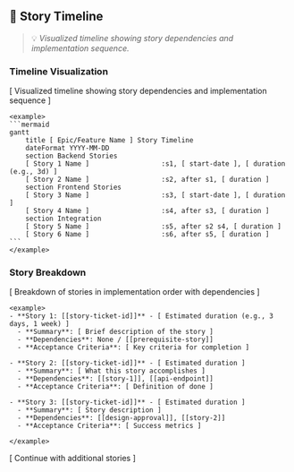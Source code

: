 ## 📅 Story Timeline
> 💡 *Visualized timeline showing story dependencies and implementation sequence.*

### Timeline Visualization

[ Visualized timeline showing story dependencies and implementation sequence ]

``````
<example>
```mermaid
gantt
    title [ Epic/Feature Name ] Story Timeline
    dateFormat YYYY-MM-DD
    section Backend Stories
    [ Story 1 Name ]                  :s1, [ start-date ], [ duration (e.g., 3d) ]
    [ Story 2 Name ]                  :s2, after s1, [ duration ]
    section Frontend Stories
    [ Story 3 Name ]                  :s3, [ start-date ], [ duration ]
    [ Story 4 Name ]                  :s4, after s3, [ duration ]
    section Integration
    [ Story 5 Name ]                  :s5, after s2 s4, [ duration ]
    [ Story 6 Name ]                  :s6, after s5, [ duration ]
```
</example>
``````

### Story Breakdown
[ Breakdown of stories in implementation order with dependencies ]

```
<example>
- **Story 1: [[story-ticket-id]]** - [ Estimated duration (e.g., 3 days, 1 week) ]
  - **Summary**: [ Brief description of the story ]
  - **Dependencies**: None / [[prerequisite-story]]
  - **Acceptance Criteria**: [ Key criteria for completion ]
  
- **Story 2: [[story-ticket-id]]** - [ Estimated duration ]
  - **Summary**: [ What this story accomplishes ]
  - **Dependencies**: [[story-1]], [[api-endpoint]]
  - **Acceptance Criteria**: [ Definition of done ]
  
- **Story 3: [[story-ticket-id]]** - [ Estimated duration ]
  - **Summary**: [ Story description ]
  - **Dependencies**: [[design-approval]], [[story-2]]
  - **Acceptance Criteria**: [ Success metrics ]

</example>
```

[ Continue with additional stories ]